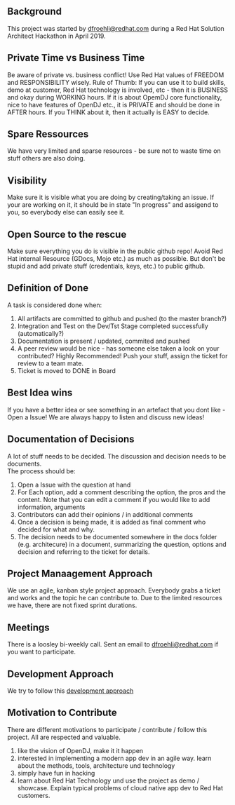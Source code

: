 
## Background
This project was started by dfroehli@redhat.com during a Red Hat Solution Architect Hackathon in April 2019. 

## Private Time vs Business Time  
Be aware of private vs. business conflict! Use Red Hat values of FREEDOM and RESPONSIBILITY wisely. 
Rule of Thumb: If you can use it to build skills, demo at customer, Red Hat technology is involved, etc -  then it is BUSINESS and okay during WORKING  hours. If it is about OpemDJ core functionality, nice to have features of OpenDJ etc., it is PRIVATE and should be done in AFTER hours. If you THINK about it, then it actually is EASY to decide.

## Spare Ressources  
We have very limited and sparse resources - be sure not to waste time on stuff others are also doing. 

## Visibility
Make sure it is visible what you are doing by creating/taking an issue. If your are working on it, it should be in state "In progress" and assigend to you, so everybody else can easily see it.


## Open Source to the rescue 
Make sure everything you do is visible in the public github repo! Avoid Red Hat internal Resource (GDocs, Mojo etc.) as much as possible. But don't be stupid and add private stuff (credentials, keys, etc.) to public github. 

## Definition of Done
A task is considered done when:
1. All artifacts are committed to github and pushed (to the master branch?)
1. Integration and Test on the Dev/Tst Stage completed successfully (automatically?)
1. Documentation is present / updated, commited and pushed
1. A peer review would be nice - has someone else taken a look on your contributed? Highly Recommended! Push your stuff, assign the ticket for review to a team mate.
1. Ticket is moved to DONE in Board

## Best Idea wins
If you have a better idea or see something in an artefact that you dont like - Open a Issue! We are always happy to listen and discuss new ideas!

## Documentation of Decisions
A lot of stuff needs to be decided. The discussion and decision needs to be documents.  
The process should be:
1. Open a Issue with the question at hand
1. For Each option, add a comment describing the option, the pros and the content. Note that you can edit a comment if you would like to add information, arguments
1. Contributors can add their opinions / in additional comments
1. Once a decision is being made, it is added as final comment who decided for what and why.
1. The decision needs to be documented somewhere in the docs folder (e.g. architecure) in a document, summarizing the question, options and decision and referring to the ticket for details.

## Project Manaagement Approach
We use an agile, kanban style project approach. Everybody grabs a ticket and works and the topic he can contribute to. Due to the limited resources we have, there are not fixed sprint durations.

## Meetings
There is a loosley bi-weekly call. Sent an email to dfroehli@redhat.com if you want to participate.

## Development Approach
We try to follow this [development approach](developmentapproach.md)

## Motivation to Contribute
There are different motivations to participate / contribute / follow this project. All are respected and valuable.
1. like the vision of OpenDJ, make it it happen
1. interested in implementing a modern app dev in an agile way. learn about the methods, tools, architecture und technology
1. simply have fun in hacking
1. learn about Red Hat Technology und use the project as demo / showcase. Explain typical problems of cloud native app dev to Red Hat customers.


